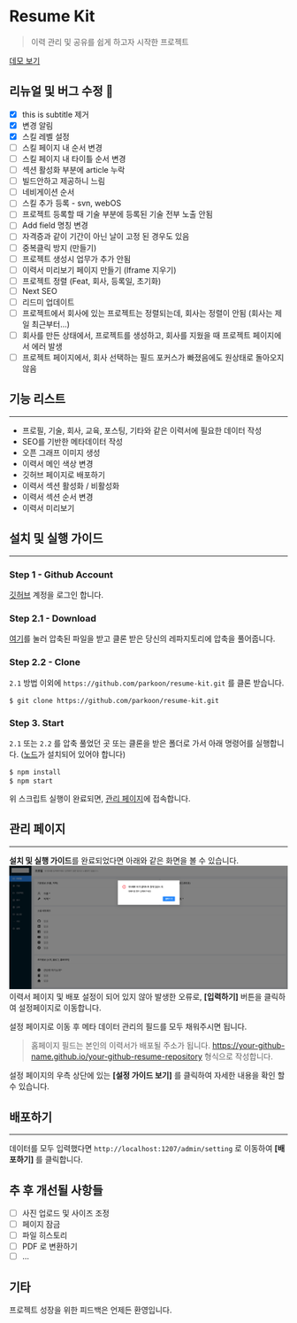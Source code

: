 # Resume Kit

> 이력 관리 및 공유를 쉽게 하고자 시작한 프로젝트

[데모 보기](https://parkoon.github.io/resume-kit)

## 리뉴얼 및 버그 수정 🐜

- [x] this is subtitle 제거
- [x] 변경 알림
- [x] 스킬 레벨 설정
- [ ] 스킬 페이지 내 순서 변경
- [ ] 스킬 페이지 내 타이틀 순서 변경
- [ ] 섹션 활성화 부분에 article 누락
- [ ] 빌드안하고 제공하니 느림
- [ ] 네비게이션 순서
- [ ] 스킬 추가 등록 - svn, webOS
- [ ] 프로젝트 등록할 때 기술 부분에 등록된 기술 전부 노출 안됨
- [ ] Add field 명칭 변경
- [ ] 자격증과 같이 기간이 아닌 날이 고정 된 경우도 있음
- [ ] 중복클릭 방지 (만들기)
- [ ] 프로젝트 생성시 업무가 추가 안됨
- [ ] 이력서 미리보기 페이지 만들기 (Iframe 지우기)
- [ ] 프로젝트 정렬 (Feat, 회사, 등록일, 초기화)
- [ ] Next SEO
- [ ] 리드미 업데이트
- [ ] 프로젝트에서 회사에 있는 프로젝트는 정렬되는데, 회사는 정렬이 안됨 (회사는 제일 최근부터...)
- [ ] 회사를 만든 상태에서, 프로젝트를 생성하고, 회사를 지웠을 때 프로젝트 페이지에서 에러 발생
- [ ] 프로젝트 페이지에서, 회사 선택하는 필드 포커스가 빠졌음에도 원상태로 돌아오지 않음

## 기능 리스트

---

- 프로필, 기술, 회사, 교육, 포스팅, 기타와 같은 이력서에 필요한 데이터 작성
- SEO를 기반한 메타데이터 작성
- 오픈 그래프 이미지 생성
- 이력서 메인 색상 변경
- 깃허브 페이지로 배포하기
- 이력서 섹션 활성화 / 비활성화
- 이력서 섹션 순서 변경
- 이력서 미리보기

## 설치 및 실행 가이드

---

### Step 1 - Github Account

[깃허브](https://github.com) 계정을 로그인 합니다.

### Step 2.1 - Download

[여기](https://github.com/parkoon/resume-kit/archive/v0.2.0.zip)를 눌러 압축된 파일을 받고 클론 받은 당신의 레파지토리에 압축을 풀어줍니다.

### Step 2.2 - Clone

`2.1` 방법 이외에 `https://github.com/parkoon/resume-kit.git` 를 클론 받습니다.

```
$ git clone https://github.com/parkoon/resume-kit.git
```

### Step 3. Start

`2.1` 또는 `2.2` 를 압축 풀었던 곳 또는 클론을 받은 폴더로 가서 아래 명령어를 실행합니다. ([노드](https://nodejs.org/ko/)가 설치되어 있어야 합니다)

```
$ npm install
$ npm start
```

위 스크립트 실행이 완료되면, [관리 페이지](http://localhost:1207/admin/profile)에 접속합니다.

## 관리 페이지

---

**설치 및 실행 가이드**를 완료되었다면 아래와 같은 화면을 볼 수 있습니다.
![img](readme/admin-meta-error.png)
이력서 페이지 및 배포 설정이 되어 있지 않아 발생한 오류로, **[입력하기]** 버튼을 클릭하여 설정페이지로 이동합니다.

설정 페이지로 이동 후 메타 데이터 관리의 필드를 모두 채워주시면 됩니다.

> 홈페이지 필드는 본인의 이력서가 배포될 주소가 됩니다. https://your-github-name.github.io/your-github-resume-repository 형식으로 작성합니다.

설정 페이지의 우측 상단에 있는 **[설정 가이드 보기]** 를 클릭하여 자세한 내용을 확인 할 수 있습니다.

## 배포하기

---

데이터를 모두 입력했다면 `http://localhost:1207/admin/setting` 로 이동하여 **[배포하기]** 를 클릭합니다.

## 추 후 개선될 사항들

- [ ] 사진 업로드 및 사이즈 조정
- [ ] 페이지 잠금
- [ ] 파일 히스토리
- [ ] PDF 로 변환하기
- [ ] ...

## 기타

프로젝트 성장을 위한 피드백은 언제든 환영입니다.
